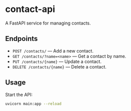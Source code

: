 # contact-api

A FastAPI service for managing contacts.

## Endpoints

- `POST /contacts/` — Add a new contact.
- `GET /contacts/?name=<name>` — Get a contact by name.
- `PUT /contacts/{name}` — Update a contact.
- `DELETE /contacts/{name}` — Delete a contact.

## Usage

Start the API:
```sh
uvicorn main:app --reload
```